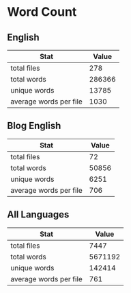# Word Count

## English

Stat | Value
---- | -----
total files | 278
total words | 286366
unique words | 13785
average words per file | 1030

## Blog English

Stat | Value
---- | -----
total files | 72
total words | 50856
unique words | 6251
average words per file | 706

## All Languages

Stat | Value
---- | -----
total files | 7447
total words | 5671192
unique words | 142414
average words per file | 761
